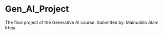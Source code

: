 # Gen_AI_Project
The final project of the Generative AI course.
Submitted by: Mainuddin Alam Irteja

